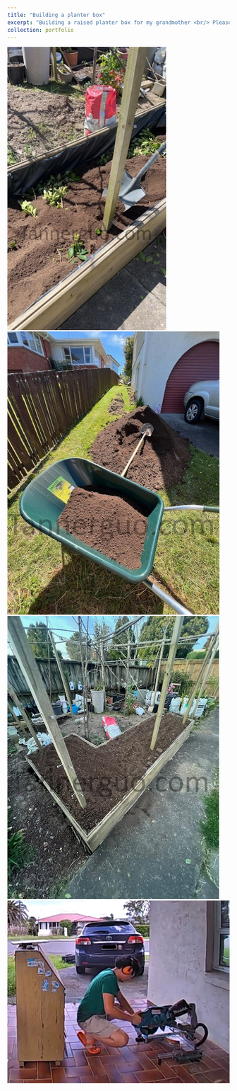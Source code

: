 ```yaml
---
title: "Building a planter box"
excerpt: "Building a raised planter box for my grandmother <br/> Please click above title to view more photos <br/><img src='/images/planter5.jpg'>"
collection: portfolio
---
```

<img src='/images/planter1.JPG'>
<br/>
<img src='/images/planter2.jpg'>
<br/>
<img src='/images/planter3.jpg'>
<br/>
<img src='/images/planter5.jpg'>
